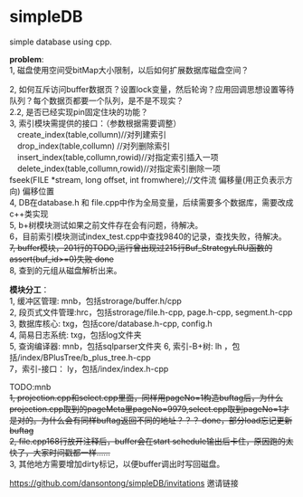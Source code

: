 # simpleDB
simple database using cpp.  

  

**problem**:  
1, 磁盘使用空间受bitMap大小限制，以后如何扩展数据库磁盘空间？  

2, 如何互斥访问buffer数据页？设置lock变量，然后轮询？应用回调思想设置等待队列？每个数据页都要一个队列，是不是不现实？  
2.2, 是否已经实现pin固定住块的功能？  
3, 索引模块需提供的接口：（参数根据需要调整）  
　create_index(table,collumn)//对列建索引  
　drop_index(table,collumn) //对列删除索引  
　insert_index(table,collumn,rowid)//对指定索引插入一项  
　delete_index(table,collumn,rowid)//对指定索引删除一项  
fseek(FILE *stream, long offset, int fromwhere);//文件流 偏移量(用正负表示方向) 偏移位置  
4, DB在database.h 和 file.cpp中作为全局变量，后续需要多个数据库，需要改成c++类实现   
5, b+树模块测试如果之前文件存在会有问题，待解决。  
6，目前索引模块测试index_test.cpp中查找9840的记录，查找失败，待解决。  
~~7, buffer模块，201行的TODO,运行曾出现过215行Buf_StrategyLRU函数的assert(buf_id>=0)失败 done~~  
8, 查到的元组从磁盘解析出来。  
  
  
**模块分工**：  
1, 缓冲区管理:   mnb，包括strorage/buffer.h/cpp  
2, 段页式文件管理:hrc，包括strorage/file.h-cpp, page.h-cpp, segment.h-cpp  
3, 数据库核心:    txg，包括core/database.h-cpp, config.h  
4, 简易日志系统:  txg，包括log文件夹  
5, 查询编译器:    mnb，包括sqlparser文件夹
6, 索引-B+树:     lh ，包括/index/BPlusTree/b_plus_tree.h-cpp  
7，索引-接口：     ly，包括/index/index.h-cpp  

TODO:mnb  
~~1, projection.cpp和select.cpp里面，同样用pageNo=1构造buftag后，为什么projection.cpp取到的pageMeta里pageNo=9979,select.cpp取到pageNo=1才是对的。为什么会有同样buftag返回不同的地址？？？  done，部分load忘记更新buftag~~  
~~2, file.cpp168行放开注释后，buffer会在start schedule输出后卡住，原因跑的太快了，大家时间戳都一样……~~  
3, 其他地方需要增加dirty标记，以便buffer调出时写回磁盘。  
  
  https://github.com/dansontong/simpleDB/invitations 邀请链接
